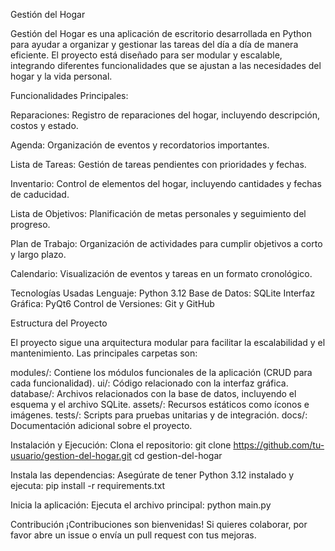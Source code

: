 Gestión del Hogar

Gestión del Hogar es una aplicación de escritorio desarrollada en Python para ayudar a organizar y gestionar las tareas del día a día de manera eficiente. El proyecto está diseñado para ser modular y escalable, integrando diferentes funcionalidades que se ajustan a las necesidades del hogar y la vida personal.

Funcionalidades Principales:


Reparaciones: Registro de reparaciones del hogar, incluyendo descripción, costos y estado.

Agenda: Organización de eventos y recordatorios importantes.

Lista de Tareas: Gestión de tareas pendientes con prioridades y fechas.

Inventario: Control de elementos del hogar, incluyendo cantidades y fechas de caducidad.

Lista de Objetivos: Planificación de metas personales y seguimiento del progreso.

Plan de Trabajo: Organización de actividades para cumplir objetivos a corto y largo plazo.

Calendario: Visualización de eventos y tareas en un formato cronológico.


Tecnologías Usadas
Lenguaje: Python 3.12
Base de Datos: SQLite
Interfaz Gráfica: PyQt6
Control de Versiones: Git y GitHub

Estructura del Proyecto

El proyecto sigue una arquitectura modular para facilitar la escalabilidad y el mantenimiento. Las principales carpetas son:

modules/: Contiene los módulos funcionales de la aplicación (CRUD para cada funcionalidad).
ui/: Código relacionado con la interfaz gráfica.
database/: Archivos relacionados con la base de datos, incluyendo el esquema y el archivo SQLite.
assets/: Recursos estáticos como íconos e imágenes.
tests/: Scripts para pruebas unitarias y de integración.
docs/: Documentación adicional sobre el proyecto.

Instalación y Ejecución:
Clona el repositorio:
git clone https://github.com/tu-usuario/gestion-del-hogar.git
cd gestion-del-hogar

Instala las dependencias: Asegúrate de tener Python 3.12 instalado y ejecuta:
pip install -r requirements.txt

Inicia la aplicación: Ejecuta el archivo principal:
python main.py


Contribución
¡Contribuciones son bienvenidas! Si quieres colaborar, por favor abre un issue o envía un pull request con tus mejoras.
